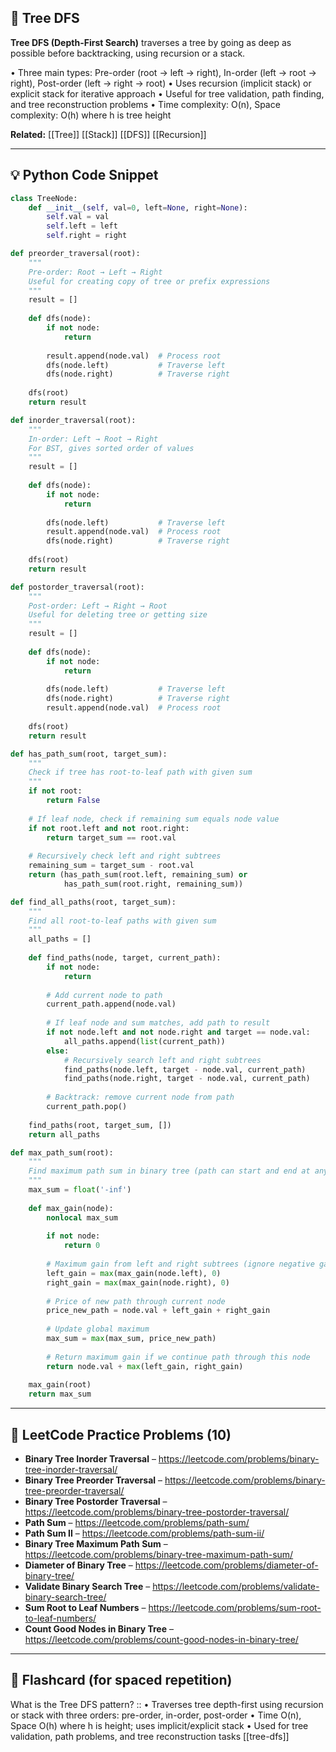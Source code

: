 ## 🧠 Tree DFS

**Tree DFS (Depth-First Search)** traverses a tree by going as deep as possible before backtracking, using recursion or a stack.

• Three main types: Pre-order (root → left → right), In-order (left → root → right), Post-order (left → right → root)
• Uses recursion (implicit stack) or explicit stack for iterative approach
• Useful for tree validation, path finding, and tree reconstruction problems
• Time complexity: O(n), Space complexity: O(h) where h is tree height

**Related:** [[Tree]] [[Stack]] [[DFS]] [[Recursion]]

---

## 💡 Python Code Snippet

```python
class TreeNode:
    def __init__(self, val=0, left=None, right=None):
        self.val = val
        self.left = left
        self.right = right

def preorder_traversal(root):
    """
    Pre-order: Root → Left → Right
    Useful for creating copy of tree or prefix expressions
    """
    result = []
    
    def dfs(node):
        if not node:
            return
        
        result.append(node.val)  # Process root
        dfs(node.left)           # Traverse left
        dfs(node.right)          # Traverse right
    
    dfs(root)
    return result

def inorder_traversal(root):
    """
    In-order: Left → Root → Right
    For BST, gives sorted order of values
    """
    result = []
    
    def dfs(node):
        if not node:
            return
        
        dfs(node.left)           # Traverse left
        result.append(node.val)  # Process root
        dfs(node.right)          # Traverse right
    
    dfs(root)
    return result

def postorder_traversal(root):
    """
    Post-order: Left → Right → Root
    Useful for deleting tree or getting size
    """
    result = []
    
    def dfs(node):
        if not node:
            return
        
        dfs(node.left)           # Traverse left
        dfs(node.right)          # Traverse right
        result.append(node.val)  # Process root
    
    dfs(root)
    return result

def has_path_sum(root, target_sum):
    """
    Check if tree has root-to-leaf path with given sum
    """
    if not root:
        return False
    
    # If leaf node, check if remaining sum equals node value
    if not root.left and not root.right:
        return target_sum == root.val
    
    # Recursively check left and right subtrees
    remaining_sum = target_sum - root.val
    return (has_path_sum(root.left, remaining_sum) or 
            has_path_sum(root.right, remaining_sum))

def find_all_paths(root, target_sum):
    """
    Find all root-to-leaf paths with given sum
    """
    all_paths = []
    
    def find_paths(node, target, current_path):
        if not node:
            return
        
        # Add current node to path
        current_path.append(node.val)
        
        # If leaf node and sum matches, add path to result
        if not node.left and not node.right and target == node.val:
            all_paths.append(list(current_path))
        else:
            # Recursively search left and right subtrees
            find_paths(node.left, target - node.val, current_path)
            find_paths(node.right, target - node.val, current_path)
        
        # Backtrack: remove current node from path
        current_path.pop()
    
    find_paths(root, target_sum, [])
    return all_paths

def max_path_sum(root):
    """
    Find maximum path sum in binary tree (path can start and end at any nodes)
    """
    max_sum = float('-inf')
    
    def max_gain(node):
        nonlocal max_sum
        
        if not node:
            return 0
        
        # Maximum gain from left and right subtrees (ignore negative gains)
        left_gain = max(max_gain(node.left), 0)
        right_gain = max(max_gain(node.right), 0)
        
        # Price of new path through current node
        price_new_path = node.val + left_gain + right_gain
        
        # Update global maximum
        max_sum = max(max_sum, price_new_path)
        
        # Return maximum gain if we continue path through this node
        return node.val + max(left_gain, right_gain)
    
    max_gain(root)
    return max_sum
```

---

## 🔗 LeetCode Practice Problems (10)

- **Binary Tree Inorder Traversal** – https://leetcode.com/problems/binary-tree-inorder-traversal/
- **Binary Tree Preorder Traversal** – https://leetcode.com/problems/binary-tree-preorder-traversal/
- **Binary Tree Postorder Traversal** – https://leetcode.com/problems/binary-tree-postorder-traversal/
- **Path Sum** – https://leetcode.com/problems/path-sum/
- **Path Sum II** – https://leetcode.com/problems/path-sum-ii/
- **Binary Tree Maximum Path Sum** – https://leetcode.com/problems/binary-tree-maximum-path-sum/
- **Diameter of Binary Tree** – https://leetcode.com/problems/diameter-of-binary-tree/
- **Validate Binary Search Tree** – https://leetcode.com/problems/validate-binary-search-tree/
- **Sum Root to Leaf Numbers** – https://leetcode.com/problems/sum-root-to-leaf-numbers/
- **Count Good Nodes in Binary Tree** – https://leetcode.com/problems/count-good-nodes-in-binary-tree/

---

## 🧠 Flashcard (for spaced repetition)

What is the Tree DFS pattern? :: • Traverses tree depth-first using recursion or stack with three orders: pre-order, in-order, post-order • Time O(n), Space O(h) where h is height; uses implicit/explicit stack • Used for tree validation, path problems, and tree reconstruction tasks [[tree-dfs]] 